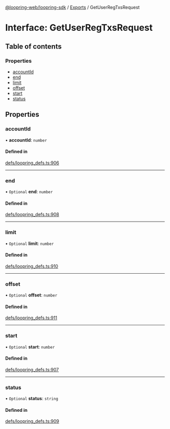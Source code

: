 [@loopring-web/loopring-sdk](../README.md) / [Exports](../modules.md) / GetUserRegTxsRequest

# Interface: GetUserRegTxsRequest

## Table of contents

### Properties

- [accountId](GetUserRegTxsRequest.md#accountid)
- [end](GetUserRegTxsRequest.md#end)
- [limit](GetUserRegTxsRequest.md#limit)
- [offset](GetUserRegTxsRequest.md#offset)
- [start](GetUserRegTxsRequest.md#start)
- [status](GetUserRegTxsRequest.md#status)

## Properties

### accountId

• **accountId**: `number`

#### Defined in

[defs/loopring_defs.ts:906](https://github.com/Loopring/loopring_sdk/blob/538bd47/src/defs/loopring_defs.ts#L906)

___

### end

• `Optional` **end**: `number`

#### Defined in

[defs/loopring_defs.ts:908](https://github.com/Loopring/loopring_sdk/blob/538bd47/src/defs/loopring_defs.ts#L908)

___

### limit

• `Optional` **limit**: `number`

#### Defined in

[defs/loopring_defs.ts:910](https://github.com/Loopring/loopring_sdk/blob/538bd47/src/defs/loopring_defs.ts#L910)

___

### offset

• `Optional` **offset**: `number`

#### Defined in

[defs/loopring_defs.ts:911](https://github.com/Loopring/loopring_sdk/blob/538bd47/src/defs/loopring_defs.ts#L911)

___

### start

• `Optional` **start**: `number`

#### Defined in

[defs/loopring_defs.ts:907](https://github.com/Loopring/loopring_sdk/blob/538bd47/src/defs/loopring_defs.ts#L907)

___

### status

• `Optional` **status**: `string`

#### Defined in

[defs/loopring_defs.ts:909](https://github.com/Loopring/loopring_sdk/blob/538bd47/src/defs/loopring_defs.ts#L909)
